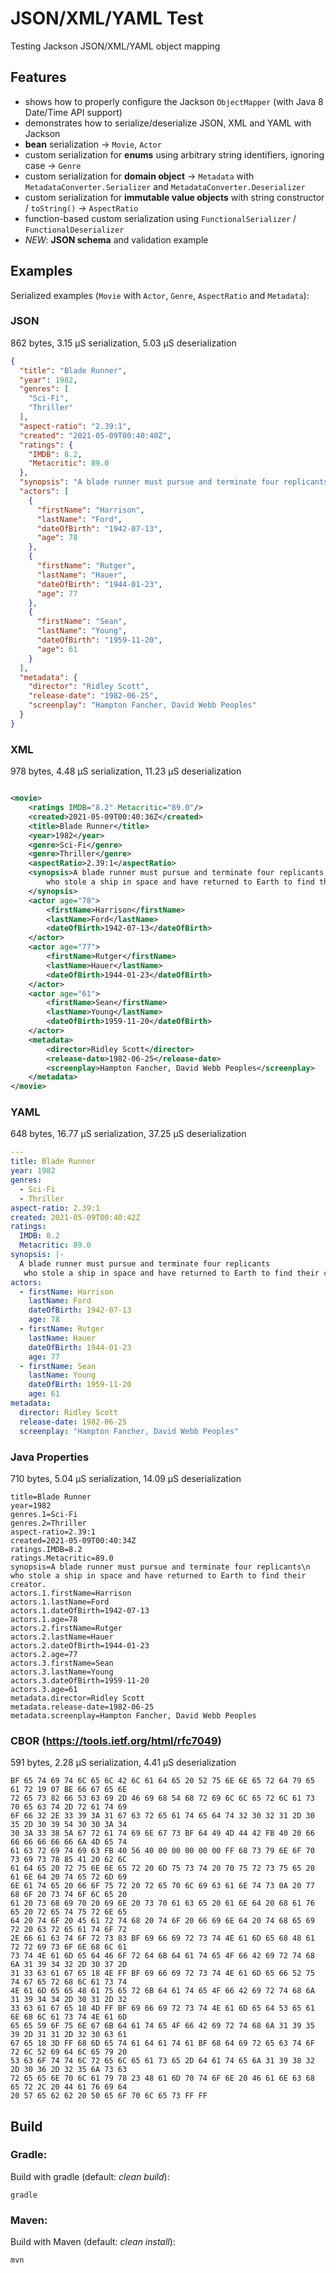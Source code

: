 # JSON/XML/YAML Test

Testing Jackson JSON/XML/YAML object mapping

## Features

- shows how to properly configure the Jackson `ObjectMapper` (with Java 8 Date/Time API support)
- demonstrates how to serialize/deserialize JSON, XML and YAML with Jackson
- **bean** serialization &rarr; `Movie`, `Actor`
- custom serialization for **enums** using arbitrary string identifiers, ignoring case &rarr; `Genre`
- custom serialization for **domain object** &rarr; `Metadata` with `MetadataConverter.Serializer`
  and `MetadataConverter.Deserializer`
- custom serialization for **immutable value objects** with string constructor / `toString()` &rarr; `AspectRatio`
- function-based custom serialization using `FunctionalSerializer` / `FunctionalDeserializer`
- *NEW*: **JSON schema** and validation example

## Examples

Serialized examples (`Movie` with `Actor`, `Genre`, `AspectRatio` and `Metadata`):

### JSON

862 bytes, 3.15 µS serialization, 5.03 µS deserialization <br>

```json
{
  "title": "Blade Runner",
  "year": 1982,
  "genres": [
    "Sci-Fi",
    "Thriller"
  ],
  "aspect-ratio": "2.39:1",
  "created": "2021-05-09T00:40:40Z",
  "ratings": {
    "IMDB": 8.2,
    "Metacritic": 89.0
  },
  "synopsis": "A blade runner must pursue and terminate four replicants\n who stole a ship in space and have returned to Earth to find their creator.",
  "actors": [
    {
      "firstName": "Harrison",
      "lastName": "Ford",
      "dateOfBirth": "1942-07-13",
      "age": 78
    },
    {
      "firstName": "Rutger",
      "lastName": "Hauer",
      "dateOfBirth": "1944-01-23",
      "age": 77
    },
    {
      "firstName": "Sean",
      "lastName": "Young",
      "dateOfBirth": "1959-11-20",
      "age": 61
    }
  ],
  "metadata": {
    "director": "Ridley Scott",
    "release-date": "1982-06-25",
    "screenplay": "Hampton Fancher, David Webb Peoples"
  }
}
```

### XML

978 bytes, 4.48 µS serialization, 11.23 µS deserialization <br>

```xml

<movie>
    <ratings IMDB="8.2" Metacritic="89.0"/>
    <created>2021-05-09T00:40:36Z</created>
    <title>Blade Runner</title>
    <year>1982</year>
    <genre>Sci-Fi</genre>
    <genre>Thriller</genre>
    <aspectRatio>2.39:1</aspectRatio>
    <synopsis>A blade runner must pursue and terminate four replicants
        who stole a ship in space and have returned to Earth to find their creator.
    </synopsis>
    <actor age="78">
        <firstName>Harrison</firstName>
        <lastName>Ford</lastName>
        <dateOfBirth>1942-07-13</dateOfBirth>
    </actor>
    <actor age="77">
        <firstName>Rutger</firstName>
        <lastName>Hauer</lastName>
        <dateOfBirth>1944-01-23</dateOfBirth>
    </actor>
    <actor age="61">
        <firstName>Sean</firstName>
        <lastName>Young</lastName>
        <dateOfBirth>1959-11-20</dateOfBirth>
    </actor>
    <metadata>
        <director>Ridley Scott</director>
        <release-date>1982-06-25</release-date>
        <screenplay>Hampton Fancher, David Webb Peoples</screenplay>
    </metadata>
</movie>
```

### YAML

648 bytes, 16.77 µS serialization, 37.25 µS deserialization <br>

```yaml
---
title: Blade Runner
year: 1982
genres:
  - Sci-Fi
  - Thriller
aspect-ratio: 2.39:1
created: 2021-05-09T00:40:42Z
ratings:
  IMDB: 8.2
  Metacritic: 89.0
synopsis: |-
  A blade runner must pursue and terminate four replicants
   who stole a ship in space and have returned to Earth to find their creator.
actors:
  - firstName: Harrison
    lastName: Ford
    dateOfBirth: 1942-07-13
    age: 78
  - firstName: Rutger
    lastName: Hauer
    dateOfBirth: 1944-01-23
    age: 77
  - firstName: Sean
    lastName: Young
    dateOfBirth: 1959-11-20
    age: 61
metadata:
  director: Ridley Scott
  release-date: 1982-06-25
  screenplay: "Hampton Fancher, David Webb Peoples"
```

### Java Properties

710 bytes, 5.04 µS serialization, 14.09 µS deserialization <br>

```properties
title=Blade Runner
year=1982
genres.1=Sci-Fi
genres.2=Thriller
aspect-ratio=2.39:1
created=2021-05-09T00:40:34Z
ratings.IMDB=8.2
ratings.Metacritic=89.0
synopsis=A blade runner must pursue and terminate four replicants\n who stole a ship in space and have returned to Earth to find their creator.
actors.1.firstName=Harrison
actors.1.lastName=Ford
actors.1.dateOfBirth=1942-07-13
actors.1.age=78
actors.2.firstName=Rutger
actors.2.lastName=Hauer
actors.2.dateOfBirth=1944-01-23
actors.2.age=77
actors.3.firstName=Sean
actors.3.lastName=Young
actors.3.dateOfBirth=1959-11-20
actors.3.age=61
metadata.director=Ridley Scott
metadata.release-date=1982-06-25
metadata.screenplay=Hampton Fancher, David Webb Peoples
```

### CBOR (https://tools.ietf.org/html/rfc7049)

591 bytes, 2.28 µS serialization, 4.41 µS deserialization <br>

```
BF 65 74 69 74 6C 65 6C 42 6C 61 64 65 20 52 75 6E 6E 65 72 64 79 65 61 72 19 07 BE 66 67 65 6E 
72 65 73 82 66 53 63 69 2D 46 69 68 54 68 72 69 6C 6C 65 72 6C 61 73 70 65 63 74 2D 72 61 74 69 
6F 66 32 2E 33 39 3A 31 67 63 72 65 61 74 65 64 74 32 30 32 31 2D 30 35 2D 30 39 54 30 30 3A 34 
30 3A 33 38 5A 67 72 61 74 69 6E 67 73 BF 64 49 4D 44 42 FB 40 20 66 66 66 66 66 66 6A 4D 65 74 
61 63 72 69 74 69 63 FB 40 56 40 00 00 00 00 00 FF 68 73 79 6E 6F 70 73 69 73 78 85 41 20 62 6C 
61 64 65 20 72 75 6E 6E 65 72 20 6D 75 73 74 20 70 75 72 73 75 65 20 61 6E 64 20 74 65 72 6D 69 
6E 61 74 65 20 66 6F 75 72 20 72 65 70 6C 69 63 61 6E 74 73 0A 20 77 68 6F 20 73 74 6F 6C 65 20 
61 20 73 68 69 70 20 69 6E 20 73 70 61 63 65 20 61 6E 64 20 68 61 76 65 20 72 65 74 75 72 6E 65 
64 20 74 6F 20 45 61 72 74 68 20 74 6F 20 66 69 6E 64 20 74 68 65 69 72 20 63 72 65 61 74 6F 72 
2E 66 61 63 74 6F 72 73 83 BF 69 66 69 72 73 74 4E 61 6D 65 68 48 61 72 72 69 73 6F 6E 68 6C 61 
73 74 4E 61 6D 65 64 46 6F 72 64 6B 64 61 74 65 4F 66 42 69 72 74 68 6A 31 39 34 32 2D 30 37 2D 
31 33 63 61 67 65 18 4E FF BF 69 66 69 72 73 74 4E 61 6D 65 66 52 75 74 67 65 72 68 6C 61 73 74 
4E 61 6D 65 65 48 61 75 65 72 6B 64 61 74 65 4F 66 42 69 72 74 68 6A 31 39 34 34 2D 30 31 2D 32 
33 63 61 67 65 18 4D FF BF 69 66 69 72 73 74 4E 61 6D 65 64 53 65 61 6E 68 6C 61 73 74 4E 61 6D 
65 65 59 6F 75 6E 67 6B 64 61 74 65 4F 66 42 69 72 74 68 6A 31 39 35 39 2D 31 31 2D 32 30 63 61 
67 65 18 3D FF 68 6D 65 74 61 64 61 74 61 BF 68 64 69 72 65 63 74 6F 72 6C 52 69 64 6C 65 79 20 
53 63 6F 74 74 6C 72 65 6C 65 61 73 65 2D 64 61 74 65 6A 31 39 38 32 2D 30 36 2D 32 35 6A 73 63 
72 65 65 6E 70 6C 61 79 78 23 48 61 6D 70 74 6F 6E 20 46 61 6E 63 68 65 72 2C 20 44 61 76 69 64 
20 57 65 62 62 20 50 65 6F 70 6C 65 73 FF FF 
```

## Build

### Gradle:

Build with gradle (default: _clean build_):

    gradle

### Maven:

Build with Maven (default: _clean install_):

    mvn
    
    